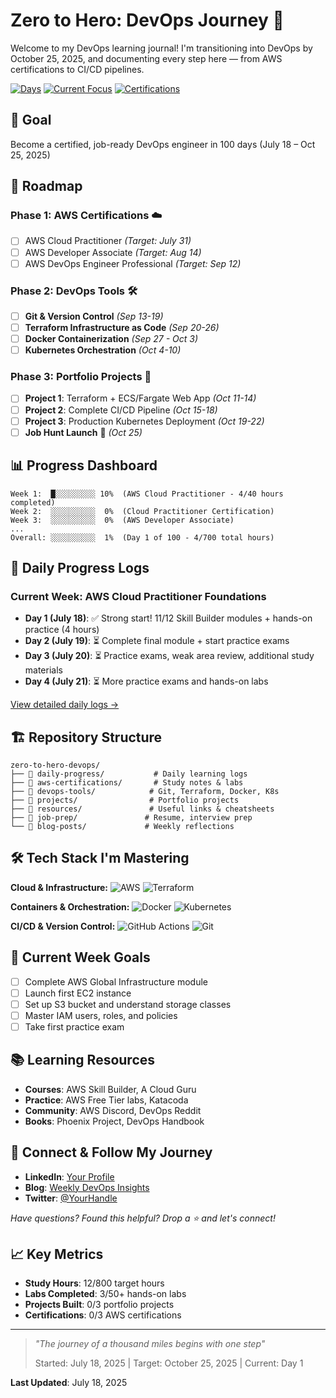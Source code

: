 # Zero to Hero: DevOps Journey 🚀

Welcome to my DevOps learning journal! I'm transitioning into DevOps by October 25, 2025, and documenting every step here — from AWS certifications to CI/CD pipelines.

[![Days](https://img.shields.io/badge/Days%20Into%20Journey-1%2F100-blue)](https://github.com/yourusername/zero-to-hero-devops)
[![Current Focus](https://img.shields.io/badge/Current%20Focus-AWS%20Cloud%20Practitioner-green)](https://github.com/yourusername/zero-to-hero-devops)
[![Certifications](https://img.shields.io/badge/AWS%20Certifications-0%2F3-red)](https://github.com/yourusername/zero-to-hero-devops)

## 🎯 Goal
Become a certified, job-ready DevOps engineer in 100 days (July 18 – Oct 25, 2025)

## 📅 Roadmap

### Phase 1: AWS Certifications ☁️
- [ ] AWS Cloud Practitioner *(Target: July 31)*
- [ ] AWS Developer Associate *(Target: Aug 14)*
- [ ] AWS DevOps Engineer Professional *(Target: Sep 12)*

### Phase 2: DevOps Tools 🛠️
- [ ] **Git & Version Control** *(Sep 13-19)*
- [ ] **Terraform Infrastructure as Code** *(Sep 20-26)*  
- [ ] **Docker Containerization** *(Sep 27 - Oct 3)*
- [ ] **Kubernetes Orchestration** *(Oct 4-10)*

### Phase 3: Portfolio Projects 💼
- [ ] **Project 1**: Terraform + ECS/Fargate Web App *(Oct 11-14)*
- [ ] **Project 2**: Complete CI/CD Pipeline *(Oct 15-18)*
- [ ] **Project 3**: Production Kubernetes Deployment *(Oct 19-22)*
- [ ] **Job Hunt Launch** 🚀 *(Oct 25)*

## 📊 Progress Dashboard

```
Week 1:  █░░░░░░░░░ 10%  (AWS Cloud Practitioner - 4/40 hours completed)
Week 2:  ░░░░░░░░░░  0%  (Cloud Practitioner Certification)
Week 3:  ░░░░░░░░░░  0%  (AWS Developer Associate)
...
Overall: ░░░░░░░░░░  1%  (Day 1 of 100 - 4/700 total hours)
```

## 📘 Daily Progress Logs

### Current Week: AWS Cloud Practitioner Foundations
- **Day 1 (July 18)**: ✅ Strong start! 11/12 Skill Builder modules + hands-on practice (4 hours)
- **Day 2 (July 19)**: ⏳ Complete final module + start practice exams  
- **Day 3 (July 20)**: ⏳ Practice exams, weak area review, additional study materials
- **Day 4 (July 21)**: ⏳ More practice exams and hands-on labs

[View detailed daily logs →](daily-progress/)

## 🏗️ Repository Structure

```
zero-to-hero-devops/
├── 📁 daily-progress/           # Daily learning logs
├── 📁 aws-certifications/       # Study notes & labs
├── 📁 devops-tools/            # Git, Terraform, Docker, K8s
├── 📁 projects/                # Portfolio projects
├── 📁 resources/               # Useful links & cheatsheets
├── 📁 job-prep/               # Resume, interview prep
└── 📁 blog-posts/             # Weekly reflections
```

## 🛠️ Tech Stack I'm Mastering

**Cloud & Infrastructure:**
![AWS](https://img.shields.io/badge/AWS-232F3E?style=flat&logo=amazon-aws&logoColor=white)
![Terraform](https://img.shields.io/badge/Terraform-623CE4?style=flat&logo=terraform&logoColor=white)

**Containers & Orchestration:**
![Docker](https://img.shields.io/badge/Docker-2496ED?style=flat&logo=docker&logoColor=white)
![Kubernetes](https://img.shields.io/badge/Kubernetes-326CE5?style=flat&logo=kubernetes&logoColor=white)

**CI/CD & Version Control:**
![GitHub Actions](https://img.shields.io/badge/GitHub_Actions-2088FF?style=flat&logo=github-actions&logoColor=white)
![Git](https://img.shields.io/badge/Git-F05032?style=flat&logo=git&logoColor=white)

## 🎯 Current Week Goals
- [ ] Complete AWS Global Infrastructure module
- [ ] Launch first EC2 instance
- [ ] Set up S3 bucket and understand storage classes  
- [ ] Master IAM users, roles, and policies
- [ ] Take first practice exam

## 📚 Learning Resources
- **Courses**: AWS Skill Builder, A Cloud Guru
- **Practice**: AWS Free Tier labs, Katacoda
- **Community**: AWS Discord, DevOps Reddit
- **Books**: Phoenix Project, DevOps Handbook

## 🤝 Connect & Follow My Journey

- **LinkedIn**: [Your Profile](https://linkedin.com/in/yourprofile) 
- **Blog**: [Weekly DevOps Insights](https://yourblog.com)
- **Twitter**: [@YourHandle](https://twitter.com/yourhandle)

*Have questions? Found this helpful? Drop a ⭐ and let's connect!*

## 📈 Key Metrics
- **Study Hours**: 12/800 target hours
- **Labs Completed**: 3/50+ hands-on labs  
- **Projects Built**: 0/3 portfolio projects
- **Certifications**: 0/3 AWS certifications

---

> *"The journey of a thousand miles begins with one step"* 
> 
> Started: July 18, 2025 | Target: October 25, 2025 | Current: Day 1

**Last Updated**: July 18, 2025
